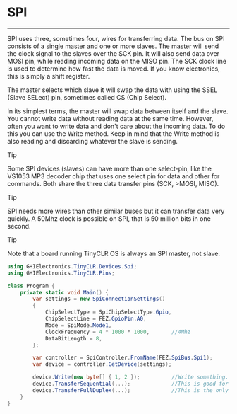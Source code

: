 # SPI
---
SPI uses three, sometimes four, wires for transferring data. The bus on SPI consists of a single master and one or more slaves. The master will send the clock signal to the slaves over the SCK pin. It will also send data over MOSI pin, while reading incoming data on the MISO pin. The SCK clock line is used to determine how fast the data is moved. If you know electronics, this is simply a shift register.

The master selects which slave it will swap the data with using the SSEL (Slave SELect) pin, sometimes called CS (Chip Select).

In its simplest terms, the master will swap data between itself and the slave. You cannot write data without reading data at the same time. However, often you want to write data and don't care about the incoming data. To do this you can use the Write method. Keep in mind that the Write method is also reading and discarding whatever the slave is sending.

> [!Tip]
> Some SPI devices (slaves) can have more than one select-pin, like the VS1053 MP3 decoder chip that uses one select pin for data and other for commands. Both share the three data transfer pins (SCK,  >MOSI, MISO).

> [!Tip]
> SPI needs more wires than other similar buses but it can transfer data very quickly. A 50Mhz clock is possible on SPI, that is 50 million bits in one second. 

> [!Tip]
> Note that a board running TinyCLR OS is always an SPI master, not slave.

```csharp
using GHIElectronics.TinyCLR.Devices.Spi;
using GHIElectronics.TinyCLR.Pins;

class Program {
    private static void Main() {
        var settings = new SpiConnectionSettings()
        {
            ChipSelectType = SpiChipSelectType.Gpio,
            ChipSelectLine = FEZ.GpioPin.A0,
            Mode = SpiMode.Mode1,
            ClockFrequency = 4 * 1000 * 1000,       //4Mhz
            DataBitLength = 8,
        };

        var controller = SpiController.FromName(FEZ.SpiBus.Spi1);
        var device = controller.GetDevice(settings);

        device.Write(new byte[] { 1, 2 });          //Write something.
        device.TransferSequential(...);             //This is good for reading registers.
        device.TransferFullDuplex(...);             //This is the only one that trully represents how SPI works.
    }
}
  
```